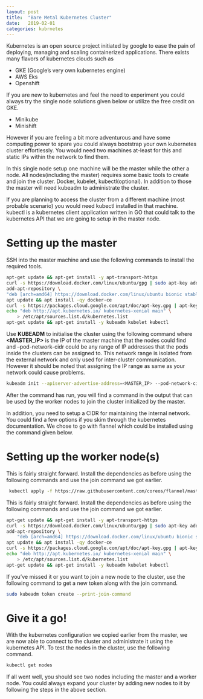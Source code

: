 ```yaml
---
layout: post
title:  "Bare Metal Kubernetes Cluster"
date:   2019-02-01
categories: kubrnetes
---
```


Kubernetes is an open source project initiated by google to ease the pain of deploying, managing and scaling containerized applications. There exists many flavors of kubernetes clouds such as

- GKE (Google’s very own kubernetes engine)
- AWS Eks
- Openshift

If you are new to kubernetes and feel the need to experiment you could always try the single node solutions given below or utilize the free credit on GKE.

- Minikube
- Minishift

However if you are feeling a bit more adventurous and have some computing power to spare you could always bootstrap your own kubernetes cluster effortlessly. You would need two machines at-least for this and static IPs within the network to find them.

In this single node setup one machine will be the master while the other a node. All nodes(including the master) requires some basic tools to create and join the cluster. Docker, kubelet, kubectl(optional). In addition to those the master will need kubeadm to administrate the cluster.

If you are planning to access the cluster from a different machine (most probable scenario) you would need kubectl installed in that machine. kubectl is a kubernetes client application written in GO that could talk to the kubernetes API that we are going to setup in the master node.

# Setting up the master

SSH into the master machine and use the following commands to install the required tools.

```bash
apt-get update && apt-get install -y apt-transport-https
curl -s https://download.docker.com/linux/ubuntu/gpg | sudo apt-key add -
add-apt-repository \
"deb [arch=amd64] https://download.docker.com/linux/ubuntu bionic stable"
apt update && apt install -qy docker-ce
curl -s https://packages.cloud.google.com/apt/doc/apt-key.gpg | apt-key add -
echo "deb http://apt.kubernetes.io/ kubernetes-xenial main" \
    > /etc/apt/sources.list.d/kubernetes.list
apt-get update && apt-get install -y kubeadm kubelet kubectl
```

Use **KUBEADM** to initialise the cluster using the following command where **<MASTER_IP>** is the IP of the master 
machine that the nodes could find and –pod-network-cidr could be any range of IP addresses that the pods inside the clusters can be assigned to. This network range is isolated from the external network and only used for inter-cluster communication. However it should be noted that assigning the IP range as same as your network could cause problems.

```bash
kubeadm init --apiserver-advertise-address=<MASTER_IP> --pod-network-cidr=192.168.1.0/16
```

After the command has run, you will find a command in the output that can be used by the worker nodes to join the cluster initialized by the master.

In addition, you need to setup a CIDR for maintaining the internal network. You could find a few options if you skim through the kubernetes documentation. We chose to go with flannel which could be installed using the command given below.

# Setting up the worker node(s)

This is fairly straight forward. Install the dependencies as before using the following commands and use the join command we got earlier.

```bash
 kubectl apply -f https://raw.githubusercontent.com/coreos/flannel/master/Documentation/kube-flannel.yml
```
This is fairly straight forward. Install the dependencies as before using the following commands and use the join command we got earlier.

```bash
apt-get update && apt-get install -y apt-transport-https
curl -s https://download.docker.com/linux/ubuntu/gpg | sudo apt-key add -
add-apt-repository \
    "deb [arch=amd64] https://download.docker.com/linux/ubuntu bionic stable"
apt update && apt install -qy docker-ce
curl -s https://packages.cloud.google.com/apt/doc/apt-key.gpg | apt-key add -
echo "deb http://apt.kubernetes.io/ kubernetes-xenial main" \
    > /etc/apt/sources.list.d/kubernetes.list
apt-get update && apt-get install -y kubeadm kubelet kubectl
```

If you’ve missed it or you want to join a new node to the cluster, use the following command to get a new token along with the join command.

```bash
sudo kubeadm token create --print-join-command
```

# Give it a go!

With the kubernetes configuration we copied earlier from the master, we are now able to connect to the cluster and administrate it using the kubernetes API. To test the nodes in the cluster, use the following command.

```bash
kubectl get nodes
```

If all went well, you should see two nodes including the master and a worker node. You could always expand your cluster by adding new nodes to it by following the steps in the above section.